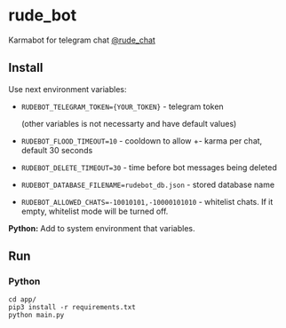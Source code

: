 # rude_bot
Karmabot for telegram chat [@rude_chat](https://t.me/rude_chat)

## Install

Use next environment variables:

* `RUDEBOT_TELEGRAM_TOKEN={YOUR_TOKEN}` - telegram token

    (other variables is not necessarty and have default values)

* `RUDEBOT_FLOOD_TIMEOUT=10` - cooldown to allow +- karma per chat, default 30 seconds
* `RUDEBOT_DELETE_TIMEOUT=30` - time before bot messages being deleted
* `RUDEBOT_DATABASE_FILENAME=rudebot_db.json` - stored database name
* `RUDEBOT_ALLOWED_CHATS=-10010101,-10000101010` - whitelist chats. If it empty, whitelist mode will be turned off.

**Python:** Add to system environment that variables.

## Run

### Python

```
cd app/
pip3 install -r requirements.txt
python main.py
```
